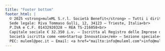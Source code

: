```yaml
---
title: "Footer bottom"
footer_html: |
  © 2025 <strong>muleML S.r.l. Società Benefit</strong> – Tutti i diritti riservati<br>
  Sede legale: Riva Tommaso Gulli, 12, 34123 – Trieste, Italia<br>
  P.IVA e C.F. 01432920328 – REA TS-216058<br>
  Capitale sociale € 32.350 i.v. – Iscritta al Registro delle Imprese di Trieste<br>
  Società iscritta come <em>Startup Innovativa</em> – Sezione speciale<br>
  PEC: muleml@pec.it – Email: <a href="mailto:info@muleml.com">info@muleml.com</a>
---
```

